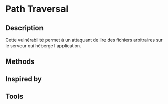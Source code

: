 # Path Traversal

## Description

Cette vulnérabilité permet à un attaquant de lire des fichiers arbitraires sur le serveur qui héberge l'application.



## Methods

## Inspired by

## Tools
